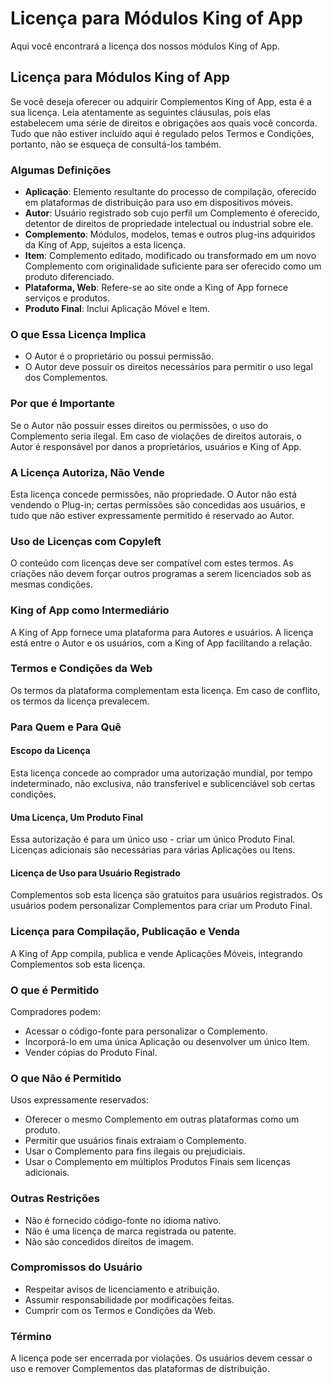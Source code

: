 # Licença para Módulos King of App

Aqui você encontrará a licença dos nossos módulos King of App.

## Licença para Módulos King of App

Se você deseja oferecer ou adquirir Complementos King of App, esta é a sua licença. Leia atentamente as seguintes cláusulas, pois elas estabelecem uma série de direitos e obrigações aos quais você concorda. Tudo que não estiver incluído aqui é regulado pelos Termos e Condições, portanto, não se esqueça de consultá-los também.

### Algumas Definições

-   **Aplicação**: Elemento resultante do processo de compilação, oferecido em plataformas de distribuição para uso em dispositivos móveis.
-   **Autor**: Usuário registrado sob cujo perfil um Complemento é oferecido, detentor de direitos de propriedade intelectual ou industrial sobre ele.
-   **Complemento**: Módulos, modelos, temas e outros plug-ins adquiridos da King of App, sujeitos a esta licença.
-   **Item**: Complemento editado, modificado ou transformado em um novo Complemento com originalidade suficiente para ser oferecido como um produto diferenciado.
-   **Plataforma, Web**: Refere-se ao site onde a King of App fornece serviços e produtos.
-   **Produto Final**: Inclui Aplicação Móvel e Item.

### O que Essa Licença Implica

-   O Autor é o proprietário ou possui permissão.
-   O Autor deve possuir os direitos necessários para permitir o uso legal dos Complementos.

### Por que é Importante

Se o Autor não possuir esses direitos ou permissões, o uso do Complemento seria ilegal. Em caso de violações de direitos autorais, o Autor é responsável por danos a proprietários, usuários e King of App.

### A Licença Autoriza, Não Vende

Esta licença concede permissões, não propriedade. O Autor não está vendendo o Plug-in; certas permissões são concedidas aos usuários, e tudo que não estiver expressamente permitido é reservado ao Autor.

### Uso de Licenças com Copyleft

O conteúdo com licenças deve ser compatível com estes termos. As criações não devem forçar outros programas a serem licenciados sob as mesmas condições.

### King of App como Intermediário

A King of App fornece uma plataforma para Autores e usuários. A licença está entre o Autor e os usuários, com a King of App facilitando a relação.

### Termos e Condições da Web

Os termos da plataforma complementam esta licença. Em caso de conflito, os termos da licença prevalecem.

### Para Quem e Para Quê

#### Escopo da Licença

Esta licença concede ao comprador uma autorização mundial, por tempo indeterminado, não exclusiva, não transferível e sublicenciável sob certas condições.

#### Uma Licença, Um Produto Final

Essa autorização é para um único uso - criar um único Produto Final. Licenças adicionais são necessárias para várias Aplicações ou Itens.

#### Licença de Uso para Usuário Registrado

Complementos sob esta licença são gratuitos para usuários registrados. Os usuários podem personalizar Complementos para criar um Produto Final.

### Licença para Compilação, Publicação e Venda

A King of App compila, publica e vende Aplicações Móveis, integrando Complementos sob esta licença.

### O que é Permitido

Compradores podem:

-   Acessar o código-fonte para personalizar o Complemento.
-   Incorporá-lo em uma única Aplicação ou desenvolver um único Item.
-   Vender cópias do Produto Final.

### O que Não é Permitido

Usos expressamente reservados:

-   Oferecer o mesmo Complemento em outras plataformas como um produto.
-   Permitir que usuários finais extraiam o Complemento.
-   Usar o Complemento para fins ilegais ou prejudiciais.
-   Usar o Complemento em múltiplos Produtos Finais sem licenças adicionais.

### Outras Restrições

-   Não é fornecido código-fonte no idioma nativo.
-   Não é uma licença de marca registrada ou patente.
-   Não são concedidos direitos de imagem.

### Compromissos do Usuário

-   Respeitar avisos de licenciamento e atribuição.
-   Assumir responsabilidade por modificações feitas.
-   Cumprir com os Termos e Condições da Web.

### Término

A licença pode ser encerrada por violações. Os usuários devem cessar o uso e remover Complementos das plataformas de distribuição.